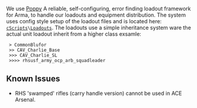 We use [Poppy](https://github.com/BaerMitUmlaut/Poppy) A reliable, self-configuring, error finding loadout framework for Arma, to handle our loadouts and equipment distribution.
The system uses config style setup of the loadout files and is located here: [`cScripts`](https://github.com/7Cav/cScripts/tree/master/cScripts)`\`[`Loadouts`](https://github.com/7Cav/cScripts/tree/master/cScripts/Loadouts).
The loadouts use a simple inheritance system ware the actual unit loadout inherit from a higher class exsamle:
```
 > CommonBlufor
 >> CAV_Charlie_Base
 >>> CAV_Charlie_SL
 >>>> rhsusf_army_ocp_arb_squadleader
```
## Known Issues 
* RHS 'swamped' rifles (carry handle version) cannot be used in ACE Arsenal.